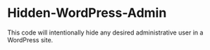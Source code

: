 # Hidden-WordPress-Admin
This code will intentionally hide any desired administrative user in a WordPress site. 
